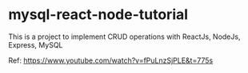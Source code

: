 # mysql-react-node-tutorial

This is a project to implement CRUD operations with ReactJs, NodeJs, Express, MySQL

Ref: https://www.youtube.com/watch?v=fPuLnzSjPLE&t=775s
